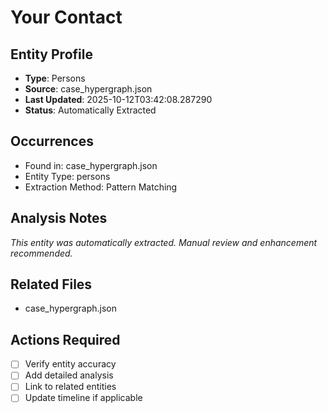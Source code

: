 # Your Contact

## Entity Profile
- **Type**: Persons
- **Source**: case_hypergraph.json
- **Last Updated**: 2025-10-12T03:42:08.287290
- **Status**: Automatically Extracted

## Occurrences
- Found in: case_hypergraph.json
- Entity Type: persons
- Extraction Method: Pattern Matching

## Analysis Notes
*This entity was automatically extracted. Manual review and enhancement recommended.*

## Related Files
- case_hypergraph.json

## Actions Required
- [ ] Verify entity accuracy
- [ ] Add detailed analysis
- [ ] Link to related entities
- [ ] Update timeline if applicable
